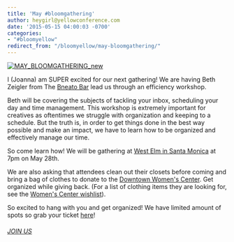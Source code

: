 ```yaml
---
title: 'May #bloomgathering'
author: heygirl@yellowconference.com
date: '2015-05-15 04:00:03 -0700'
categories:
- "#bloomyellow"
redirect_from: "/bloomyellow/may-bloomgathering/"
---
```


[![MAY_BLOOMGATHERING_new](https://yellow-blog-images.imgix.net/2015/05/MAY_BLOOMGATHERING_new3.jpg)](https://ti.to/yellowconference/may-bloom-gathering)  

I (Joanna) am SUPER excited for our next gathering! We are having Beth Zeigler from The [Bneato Bar](http://bneatobar.com/) lead us through an efficiency workshop.

Beth will be covering the subjects of tackling your inbox, scheduling your day and time management. This workshop is extremely important for creatives as oftentimes we struggle with organization and keeping to a schedule. But the truth is, in order to get things done in the best way possible and make an impact, we have to learn how to be organized and effectively manage our time.

So come learn how! We will be gathering at [West Elm in Santa Monica](http://www.westelm.com/stores/us/ca/santa-monica/) at 7pm on May 28th.

We are also asking that attendees clean out their closets before coming and bring a bag of clothes to donate to the [Downtown Women's Center](http://www.downtownwomenscenter.org/). Get organized while giving back. (For a list of clothing items they are looking for, see the [Women's Center wishlist](http://www.downtownwomenscenter.org/our_wishlist)).

So excited to hang with you and get organized! We have limited amount of spots so grab your ticket [here](https://ti.to/yellowconference/may-bloom-gathering)!

###### [JOIN US](https://ti.to/yellowconference/may-bloom-gathering)
